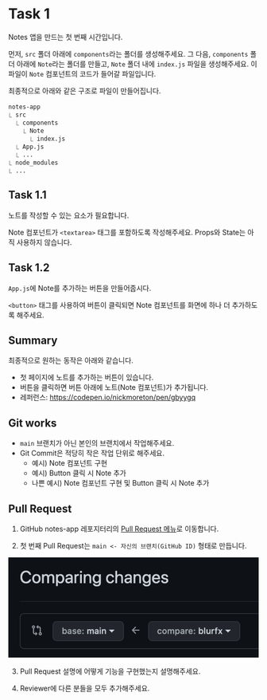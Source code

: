 # Task 1

Notes 앱을 만드는 첫 번째 시간입니다.


먼저, `src` 폴더 아래에 `components`라는 폴더를 생성해주세요. 그 다음, `components` 폴더 아래에 `Note`라는 폴더를 만들고, `Note` 폴더 내에 `index.js` 파일을 생성해주세요. 이 파일이 `Note` 컴포넌트의 코드가 들어갈 파일입니다.

최종적으로 아래와 같은 구조로 파일이 만들어집니다.
```
notes-app
⎿ src
  ⎿ components
    ⎿ Note
      ⎿ index.js 
  ⎿ App.js
  ⎿ ...
⎿ node_modules
⎿ ...
```

## Task 1.1

노트를 작성할 수 있는 요소가 필요합니다.

Note 컴포넌트가 `<textarea>` 태그를 포함하도록 작성해주세요. Props와 State는 아직 사용하지 않습니다.

## Task 1.2

`App.js`에 Note를 추가하는 버튼을 만들어줍시다. 

`<button>` 태그를 사용하여 버튼이 클릭되면 Note 컴포넌트를 화면에 하나 더 추가하도록 해주세요.

## Summary

최종적으로 원하는 동작은 아래와 같습니다.

- 첫 페이지에 노트를 추가하는 버튼이 있습니다.
- 버튼을 클릭하면 버튼 아래에 노트(Note 컴포넌트)가 추가됩니다.
- 레퍼런스: https://codepen.io/nickmoreton/pen/gbyygq

## Git works
- `main` 브랜치가 아닌 본인의 브랜치에서 작업해주세요.
- Git Commit은 적당히 작은 작업 단위로 해주세요.
  - 예시) Note 컴포넌트 구현
  - 예시) Button 클릭 시 Note 추가
  - 나쁜 예시) Note 컴포넌트 구현 및 Button 클릭 시 Note 추가

## Pull Request

1. GitHub notes-app 레포지터리의 [Pull Request 메뉴](https://github.com/floating-points/notes-app/pulls)로 이동합니다.

2. 첫 번째 Pull Request는 `main <- 자신의 브랜치(GitHub ID)` 형태로 만듭니다.

![Pull Request Guide Image](/images/task-01/pr.png)

3. Pull Request 설명에 어떻게 기능을 구현했는지 설명해주세요.

4. Reviewer에 다른 분들을 모두 추가해주세요.
